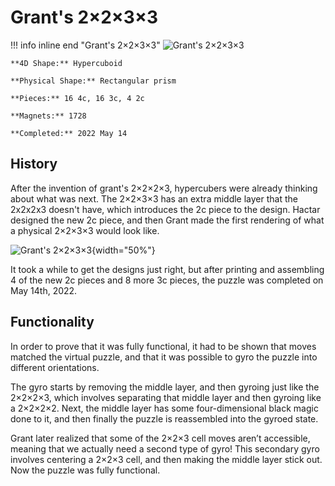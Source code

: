 # Grant's 2×2×3×3

!!! info inline end "Grant's 2×2×3×3"
    ![Grant's 2×2×3×3](https://assets.hypercubing.xyz/img/phys/grant_2x2x3x3_render.png)

    **4D Shape:** Hypercuboid

    **Physical Shape:** Rectangular prism

    **Pieces:** 16 4c, 16 3c, 4 2c

    **Magnets:** 1728

    **Completed:** 2022 May 14

## History

After the invention of grant's 2×2×2×3, hypercubers were already thinking about what was next. The 2×2×3×3 has an extra middle layer that the 2x2x2x3 doesn't have, which introduces the 2c piece to the design. Hactar designed the new 2c piece, and then Grant made the first rendering of what a physical 2×2×3×3 would look like.

![Grant's 2×2×3×3](https://assets.hypercubing.xyz/img/phys/grant_2x2x3x3_render.png){width="50%"}

It took a while to get the designs just right, but after printing and assembling 4 of the new 2c pieces and 8 more 3c pieces, the puzzle was completed on May 14th, 2022.

## Functionality

In order to prove that it was fully functional, it had to be shown that moves matched the virtual puzzle, and that it was possible to gyro the puzzle into different orientations.

The gyro starts by removing the middle layer, and then gyroing just like the 2×2×2×3, which involves separating that middle layer and then gyroing like a 2×2×2×2. Next, the middle layer has some four-dimensional black magic done to it, and then finally the puzzle is reassembled into the gyroed state.

Grant later realized that some of the 2×2×3 cell moves aren’t accessible, meaning that we actually need a second type of gyro! This secondary gyro involves centering a 2×2×3 cell, and then making the middle layer stick out. Now the puzzle was fully functional.
